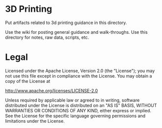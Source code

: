 # 3D Printing

Put artifacts related to 3d printing guidance in this directory. 

Use the wiki for posting general guidance and walk-throughs. Use this directory for notes, raw data, scripts, etc.

# Legal

Licensed under the Apache License, Version 2.0 (the "License");
you may not use this file except in compliance with the License.
You may obtain a copy of the License at

http://www.apache.org/licenses/LICENSE-2.0

Unless required by applicable law or agreed to in writing, software
distributed under the License is distributed on an "AS IS" BASIS,
WITHOUT WARRANTIES OR CONDITIONS OF ANY KIND, either express or implied.
See the License for the specific language governing permissions and
limitations under the License. 
